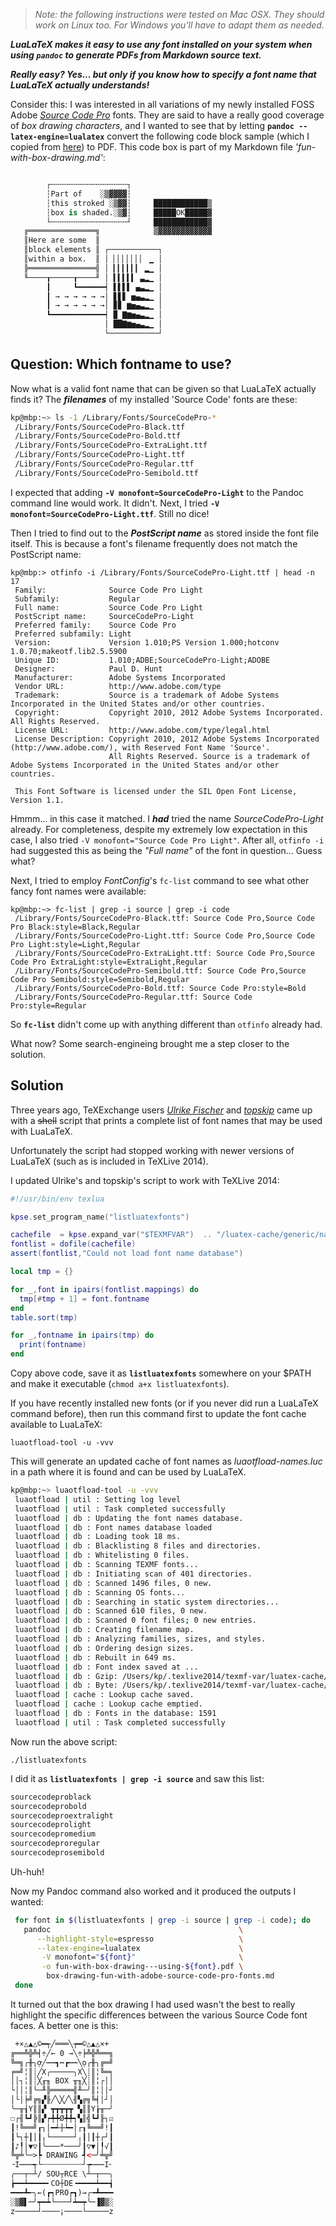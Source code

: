 > *Note: the following instructions were tested on Mac OSX. They should work on Linux too. For Windows you'll have to adapt them as needed.*

***LuaLaTeX makes it easy to use any font installed on your system when using `pandoc` to generate PDFs from Markdown source text.***

***Really easy? Yes... but only if you know how to specify a font name that LuaLaTeX actually understands!***

Consider this: I was interested in all variations of my newly installed FOSS Adobe [*Source Code Pro*](https://github.com/adobe-fonts/source-code-pro) fonts. They are said to have a really good coverage of *box drawing characters*, and I wanted to see that by letting **`pandoc --latex-engine=lualatex`** convert the following code block sample (which I copied from [here](http://adobe-type-tools.github.io/boxDrawing/)) to PDF. This code box is part of my Markdown file *'fun-with-box-drawing.md'*:

```python

        ┌╌╌╌╌╌╌╌╌╌╌╌╌╌╌╌╌╌┐
        ┆Part of    ░▒▓▓▓▓┆
        ┆this stroked ░▒▓▓┆     ████████████▒
        ┆box is shaded.░▒▓┆     █████OK█████▓
        └╌╌╌╌╌╌╌╌╌╌╌╌╌╌╌╌╌┘     ████████████▓
   ╔═══════════════╗            ▒▓▓▓▓▓▓▓▓▓▓▓▓
   ║Here are some  ║
   ║block elements ║ ┌───────────┐
   ║within a box.  ║ │ ▏▏▏▏▏▏▏ ▁ │
   ╠═══════════════╣ │ ▎▎▎▎▎▎ ▂▁ │
   ╙────┰─────┰────╜ │ ▍▍▍▍▍ ▃▂▁ │
        ┃     ┗━━━━━━┥ ▌▌▌▌ ▄▃▂▁ │
        ┃ → → → → → →│ ▋▋▋ ▅▄▃▂▁ │
        ┃ → → → → → →│ ▊▊ ▆▅▄▃▂▁ │
        ┗━━━━━━━━━━━━┥ ▉ ▇▆▅▄▃▂▁ │
                     │ ██▇▆▅▄▃▂▁ │
                     └───────────┘


```

## Question: Which fontname to use?

Now what is a valid font name that can be given so that LuaLaTeX actually finds it? The ***filenames*** of my installed 'Source Code' fonts are these:

```bash
kp@mbp:~> ls -1 /Library/Fonts/SourceCodePro-*
 /Library/Fonts/SourceCodePro-Black.ttf
 /Library/Fonts/SourceCodePro-Bold.ttf
 /Library/Fonts/SourceCodePro-ExtraLight.ttf
 /Library/Fonts/SourceCodePro-Light.ttf
 /Library/Fonts/SourceCodePro-Regular.ttf
 /Library/Fonts/SourceCodePro-Semibold.ttf
```

I expected that adding **`-V monofont=SourceCodePro-Light`** to the Pandoc command line would work. It didn't. Next, I tried **`-V monofont=SourceCodePro-Light.ttf`**. Still no dice!

Then I tried to find out to the ***PostScript name*** as stored inside the font file itself. This is because a font's filename frequently does not match the PostScript name:

```
kp@mbp:> otfinfo -i /Library/Fonts/SourceCodePro-Light.ttf | head -n 17
 Family:              Source Code Pro Light
 Subfamily:           Regular
 Full name:           Source Code Pro Light
 PostScript name:     SourceCodePro-Light
 Preferred family:    Source Code Pro
 Preferred subfamily: Light
 Version:             Version 1.010;PS Version 1.000;hotconv 1.0.70;makeotf.lib2.5.5900
 Unique ID:           1.010;ADBE;SourceCodePro-Light;ADOBE
 Designer:            Paul D. Hunt
 Manufacturer:        Adobe Systems Incorporated
 Vendor URL:          http://www.adobe.com/type
 Trademark:           Source is a trademark of Adobe Systems Incorporated in the United States and/or other countries.
 Copyright:           Copyright 2010, 2012 Adobe Systems Incorporated. All Rights Reserved.
 License URL:         http://www.adobe.com/type/legal.html
 License Description: Copyright 2010, 2012 Adobe Systems Incorporated (http://www.adobe.com/), with Reserved Font Name 'Source'.
                      All Rights Reserved. Source is a trademark of Adobe Systems Incorporated in the United States and/or other countries.

 This Font Software is licensed under the SIL Open Font License, Version 1.1.

```

Hmmm... in this case it matched. I ***had*** tried the name *SourceCodePro-Light* already. For completeness, despite my extremely low expectation in this case, I also tried `-V monofont="Source Code Pro Light"`. After all, `otfinfo -i` had suggested this as being the *"Full name"* of the font in question... Guess what?

Next, I tried to employ *FontConfig*'s `fc-list` command to see what other fancy font names were available:

```
kp@mbp:~> fc-list | grep -i source | grep -i code
 /Library/Fonts/SourceCodePro-Black.ttf: Source Code Pro,Source Code Pro Black:style=Black,Regular
 /Library/Fonts/SourceCodePro-Light.ttf: Source Code Pro,Source Code Pro Light:style=Light,Regular
 /Library/Fonts/SourceCodePro-ExtraLight.ttf: Source Code Pro,Source Code Pro ExtraLight:style=ExtraLight,Regular
 /Library/Fonts/SourceCodePro-Semibold.ttf: Source Code Pro,Source Code Pro Semibold:style=Semibold,Regular
 /Library/Fonts/SourceCodePro-Bold.ttf: Source Code Pro:style=Bold
 /Library/Fonts/SourceCodePro-Regular.ttf: Source Code Pro:style=Regular
``` 

So **`fc-list`** didn't come up with anything different than `otfinfo` already had.

What now? Some search-engineing brought me a step closer to the solution.


## Solution

Three years ago, TeXExchange users *[Ulrike Fischer](http://tex.stackexchange.com/users/2388/ulrike-fischer)* and *[topskip](http://tex.stackexchange.com/users/243/topskip)* came up with a ~~shell~~ script that prints a complete list of font names that may be used with LuaLaTeX. 

Unfortunately the script had stopped working with newer versions of LuaLaTeX (such as is included in TeXLive 2014). 

I updated Ulrike's and topskip's script to work with TeXLive 2014:

```lua
#!/usr/bin/env texlua

kpse.set_program_name("listluatexfonts")

cachefile  = kpse.expand_var("$TEXMFVAR")  .. "/luatex-cache/generic/names/luaotfload-names.luc"
fontlist = dofile(cachefile)
assert(fontlist,"Could not load font name database")

local tmp = {}

for _,font in ipairs(fontlist.mappings) do
  tmp[#tmp + 1] = font.fontname
end
table.sort(tmp)

for _,fontname in ipairs(tmp) do
  print(fontname)
end
```

Copy above code, save it as **`listluatexfonts`** somewhere on your $PATH and make it executable (`chmod a+x listluatexfonts`).

If you have recently installed new fonts (or if you never did run a LuaLaTeX command before), then run this command first to update the font cache available to LuaLaTeX:

    luaotfload-tool -u -vvv

This will generate an updated cache of font names as *luaotfload-names.luc* in a path where it is found and can be used by LuaLaTeX.

```bash
kp@mbp:~> luaotfload-tool -u -vvv
 luaotfload | util : Setting log level
 luaotfload | util : Task completed successfully
 luaotfload | db : Updating the font names database.
 luaotfload | db : Font names database loaded
 luaotfload | db : Loading took 18 ms.
 luaotfload | db : Blacklisting 8 files and directories.
 luaotfload | db : Whitelisting 0 files.
 luaotfload | db : Scanning TEXMF fonts...
 luaotfload | db : Initiating scan of 401 directories.
 luaotfload | db : Scanned 1496 files, 0 new.
 luaotfload | db : Scanning OS fonts...
 luaotfload | db : Searching in static system directories...
 luaotfload | db : Scanned 610 files, 0 new.
 luaotfload | db : Scanned 0 font files; 0 new entries.
 luaotfload | db : Creating filename map.
 luaotfload | db : Analyzing families, sizes, and styles.
 luaotfload | db : Ordering design sizes.
 luaotfload | db : Rebuilt in 649 ms.
 luaotfload | db : Font index saved at ...
 luaotfload | db : Gzip: /Users/kp/.texlive2014/texmf-var/luatex-cache/generic/names/luaotfload-names.lua.gz
 luaotfload | db : Byte: /Users/kp/.texlive2014/texmf-var/luatex-cache/generic/names/luaotfload-names.luc
 luaotfload | cache : Lookup cache saved.
 luaotfload | cache : Lookup cache emptied.
 luaotfload | db : Fonts in the database: 1591
 luaotfload | util : Task completed successfully
```

Now run the above script:

    ./listluatexfonts


I did it as **`listluatexfonts | grep -i source`** and saw this list:

```python
sourcecodeproblack
sourcecodeprobold
sourcecodeproextralight
sourcecodeprolight
sourcecodepromedium
sourcecodeproregular
sourcecodeprosemibold
```

Uh-huh!

Now my Pandoc command also worked and it produced the outputs I wanted:

```bash
 for font in $(listluatexfonts | grep -i source | grep -i code); do
   pandoc                                          \
      --highlight-style=espresso                   \
      --latex-engine=lualatex                      \
       -V monofont="${font}"                       \
       -o fun-with-box-drawing---using-${font}.pdf \
        box-drawing-fun-with-adobe-source-code-pro-fonts.md
 done
``` 

It turned out that the box drawing I had used wasn't the best to really highlight the specific differences between the various Source Code font faces. A better one is this:

```noweb
 +×△▲△©━┭╱═══╲┮━©△▲△×+
╔══╩╬╩╡÷╱← 0 →╲÷╞╩╬╩══╗
╚═╗╭╫╮ợ╱┅┅┓┅┏┅┅╲ọ╭╫╮╔═╝
╒═╝╎║┊╱X╭─────╮X╲┊║╎╚═╕
││┐╎║┊╳╓╖ BOX ╥╖╳┊║╎┌││
└││╎║╰─╨╠═════╣╨─╯║╎││┘
│└│╞╝╔╗▞╟╱╲╳╱╲╢▚╔╗╚╡│┘│
╰─╥┧Y║║▞ ┳┳┳┳┳ ▚║║Y┟╥─╯
☐┌╢┗┛╠║▞┍╇╇Ø╇╇┑▚║╣┗┛╟┐☑
┃!╚══╝┎┐│━┵┼┶━│┌┒╚══╝!┃
┃└┐┼┃│┃╷└─────┘╷┃│┃┼┌┘┃
┃♪╿│▼▽┃╰───*───╯┃▽▼│╿√┃
╚╦╧╰─>┡ DRAWING ┩<─╯╧╦╝
╶I┉┉┉┭└┄┄┄┄┄┄┄┄┄┘┮┉┉┉I╴
╭──┬─┴/ SOU┬RCE \┴─┬──╮
┢━━┷━━━━╸CO┼DE╺━━━━┷━━┪
━━━┻╾╮←(┏┑PRO┍┓)→╭╼┻━━━
░▒▓▌─╯┯━┷└───┘┷━┯╰─▐▓▒░
z─────┘────¡────└─────z
```

